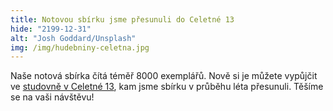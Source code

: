 ```yaml
---
title: Notovou sbírku jsme přesunuli do Celetné 13
hide: "2199-12-31"
alt: "Josh Goddard/Unsplash"
img: /img/hudebniny-celetna.jpg
---
```


Naše notová sbírka čítá téměř 8000 exemplářů. Nově si je můžete vypůjčit ve
[studovně v Celetné 13](celetna.html), kam jsme sbírku v průběhu léta přesunuli. Těšíme se na
vaši návštěvu!
